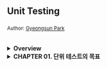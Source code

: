## Unit Testing
<small>Author: [Gyeongsun Park](https://github.com/gngsn)</small>

<br/>

<details>
<summary><b>Overview</b></summary>

<br/>
<img src="image/overview.png" width="1618">
<br/>
</details>
<details>
<summary><b>CHAPTER 01. 단위 테스트의 목표</b></summary>

<br/>
<a href="https://github.com/2mz1/theory/tree/gngsn/unit-testing/gngsn/chapter01"> 🔗 link </a>
<br/>

**TL;DR**
- **성공적인 테스트 스위트**
    - 1#. 개발 주기에 통합되어 있음
    - 2#. 코드베이스에서 가장 중요한 부분 - _비즈니스 로직 (도메인 모델)_ - 만을 대상으로 함
    - 3#. 최소 유지비로 최대 가치를 끌어냄 (가치 있는 테스트를 식별하고, 작성하라)
- **비용 편익 분석**을 배우고 **안티 패턴**을 피하는 방법을 배워라.
    - **비용 편익 분석 (cost-benefit analysis)**: 여러 가지 대안에 대해 비용과 이익을 분석해서 가장 효과적인 대안을 찾는 방법론.
    - **안티 패턴(anti-pattern)**: 처음에는 괜찮은 것 같지만 미래에 문제를 야기하는 패턴
- 테스트의 장점
    - **소프트웨어 엔트로피(software entropy)** 를 막을 수 있음
        - 지속적인 정리와 리팩터링 등 적절한 관리를 하지 않고 방치하면 시스템이 점점 더 복잡해지고 무질서해짐.
        - 소프트웨어 품질을 떨어뜨리는 코드의 형태.
    - **회귀(regression)에 대한 보험을 제공**
        - **소프트웨어 버그**와 **회귀**는 동의어
          **테스트의 가치와 유지 비용을 모두 고려해야 함**
    - 기반 코드를 리팩터링할 때 **테스트도 리팩터링**하라
    - 각 **코드 변경 시 테스트를 실행**하라
    - **테스트가 잘못된 경고를 발생시킬 경우 처리**하라
    - 기반 코드의 동작을 이해하려고 할 때는 **테스트를 읽는 데 시간을 투자**하라
- 테스트도 **애플리케이션의 정확성을 보장**을 목표하는 **코드베이스**의 일부로 봐야 함
- $`코드\ 커버리지\ (테스트\ 커버리지) = \frac{제품\ 코드\ 라인\ 수}{전체\ 라인\ 수}`$
- $`분기\ 커버리지 = \frac{통과\ 분기}{전체\ 분기\ 수}`$
- **커버리지 지표에 관한 문제점**
    - 1#. 가능한 모든 결과를 검증한다고 보증할 수 없음
    - 2#. 외부 라이브러리 코드 경로를 고려할 수 없음
- **시스템의 핵심 부분은 커버리지를 높게 두는 것이 좋지만, 이 높은 수준을 요구 사항으로 삼는 것은 좋지 않음.**

<br/>
</details>